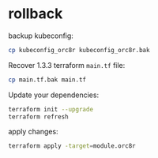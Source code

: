 # rollback

backup kubeconfig:
```bash
cp kubeconfig_orc8r kubeconfig_orc8r.bak
```

Recover 1.3.3 terraform `main.tf` file:
```bash
cp main.tf.bak main.tf
```

Update your dependencies:
```bash
terraform init --upgrade
terraform refresh
```

apply changes:
```bash
terraform apply -target=module.orc8r
```

